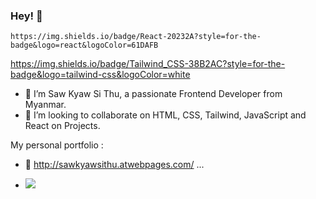 ### Hey! 👋

	https://img.shields.io/badge/React-20232A?style=for-the-badge&logo=react&logoColor=61DAFB
  https://img.shields.io/badge/Tailwind_CSS-38B2AC?style=for-the-badge&logo=tailwind-css&logoColor=white

- 🌱 I’m Saw Kyaw Si Thu, a passionate Frontend Developer from Myanmar.
- 👯 I’m looking to collaborate on HTML, CSS, Tailwind, JavaScript and React on Projects.



My personal portfolio : 

- 👀 http://sawkyawsithu.atwebpages.com/ ...

- ![](https://komarev.com/ghpvc/?username=sithu11111&color=green)

